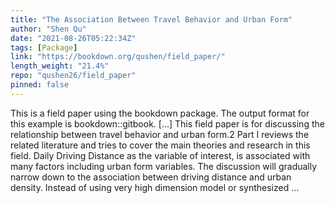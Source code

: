 ```yaml
---
title: "The Association Between Travel Behavior and Urban Form"
author: "Shen Qu"
date: "2021-08-26T05:22:34Z"
tags: [Package]
link: "https://bookdown.org/qushen/field_paper/"
length_weight: "21.4%"
repo: "qushen26/field_paper"
pinned: false
---
```


This is a field paper using the bookdown package. The output format for this example is bookdown::gitbook. [...] This field paper is for discussing the relationship between travel behavior and urban form.2
Part I reviews the related literature and tries to cover the main theories and research in this field.
Daily Driving Distance as the variable of interest, is associated with many factors including urban form variables.
The discussion will gradually narrow down to the association between driving distance and urban density.
Instead of using very high dimension model or synthesized ...
